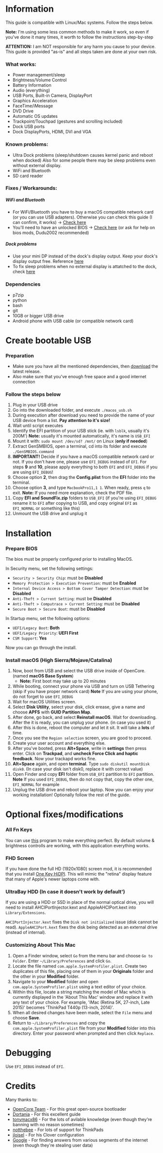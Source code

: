 # Information

This guide is compatible with Linux/Mac systems. Follow the steps below.

**Note:** I'm using some less common methods to make it work, so even if you've done it many times, it worth to follow the instructions step-by-step

**ATTENTION:** I am NOT responsible for any harm you cause to your device. This guide is provided "as-is" and all steps taken are done at your own risk.

### What works:
- Power management/sleep
- Brightness/Volume Control
- Battery Information
- Audio (everything)
- USB Ports, Built-in Camera, DisplayPort
- Graphics Acceleration
- FaceTime/iMessage
- DVD Drive
- Automatic OS updates
- Trackpoint/Touchpad (gestures and scrolling included)
- Dock USB ports
- Dock DisplayPorts, HDMI, DVI and VGA

### Known problems:
- Ultra Dock problems (sleep/shutdown causes kernel panic and reboot when docked) Also for some people there may be sleep problems even without external display.
- WiFi and Bluetooth
- SD card reader

### Fixes / Workarounds:

##### WiFi and Bluetooth
- For WiFi/Bluetooth you have to buy a macOS compatible network card (or you can use USB adapters). Otherwise you can check this guide (I can confirm, it works) -> [Check here](https://notthebe.ee/2019/06/11/airport/)
- You'll need to have an unlocked BIOS -> [Check here](https://notthebe.ee/2020/06/17/Removing-the-Wi-Fi-Whiteslit-on-Haswell-Thinkpads-T440p-W540-T540-etc/) (or ask for help on bios mods, Dudu2002 recommended)

##### Dock problems
- Use your mini DP instead of the dock's display output. Keep your dock's display output free. Reference [here](/../../issues/1#issuecomment-660651049)
- To fix sleep problems when no external display is attatched to the dock, check [here](https://github.com/swanux/t440p/issues/2#issuecomment-667629213)

### Dependencies
* p7zip
* python
* bash
* git
* 10GB or bigger USB drive
* Android phone with USB cable (or compatible network card)

# Create bootable USB

### Preparation
* Make sure you have all the mentioned dependencies, then [download](https://github.com/swanux/t440p/releases) the latest release.
* Also make sure that you've enough free space and a good internet connection

### Follow the steps below
1. Plug in your USB drive
2. Go into the downloaded folder, and execute `./macos_usb.sh`
3. During execution after download you need to provide the name of your USB device from a list. **Pay attention to it's size!**
4. Wait until script executes
5. Identify the EFI partition of your USB stick (ie. with `lsblk`, usually it's 200M') **Note:** usually it's mounted automatically, it's name is `USB_EFI`
6. Mount it with: `sudo mount /dev/sd? /mnt/` on Linux (**only if needed**)
7. Extract GenSMBIOS, open a terminal, cd into its folder and execute `./GenSMBIOS.command`
8. **IMPORTANT!** Decide if you have a macOS compatible network card or not. If you don't have one, please use `EFI_DEBUG` instead of `EFI`. For steps **9** and **10**, please apply everything to both `EFI` and `EFI_DEBUG` if you are using `EFI_DEBUG`!
9. Choose option **2**, then drag the **Config.plist** from the **EFI** folder into the terminal.
10. Choose option **3**, and type `MacbookPro11,1 1`. When ready, press `q` to exit. **Note:** If you need more explanation, check the PDF file.
11. Copy **EFI and SoundFix.zip** folders to `USB_EFI` (if you're using `EFI_DEBUG` rename it to `EFI` after copying to USB, and copy original `EFI` as `EFI_NORMAL` or something like this)
12. Unmount the USB drive and unplug it

# Installation

### Prepare BIOS

The bios must be properly configured prior to installing MacOS.

In Security menu, set the following settings:
* `Security > Security Chip`: must be **Disabled**
* `Memory Protection > Execution Prevention`: must be **Enabled**
* `Internal Device Access > Bottom Cover Tamper Detection`: must be **Disabled**
* `Anti-Theft > Current Setting`: must be **Disabled**
* `Anti-Theft > Computrace > Current Setting`: must be **Disabled**
* `Secure Boot > Secure Boot`: must be **Disabled**

In Startup menu, set the following options:
* `UEFI/Legacy Boot`: **Both**
* `UEFI/Legacy Priority`: **UEFI First**
* `CSM Support`: **Yes**

Now you can go through the install.

### Install macOS (High Sierra/Mojave/Catalina)

1. Now, boot from USB and select the USB drive inside of OpenCore. (named **macOS Base System**)
	- **Note:** First boot may take up to 20 minutes
2. While booting, connect your phone via USB and turn on USB Tethering (skip if you have proper network card) **Note** If you are using your phone, do not forget to use `EFI_DEBUG`
3. Wait for macOS Utilities screen.
4. Select **Disk Utility**, select your disk, click erease, give a name and choose **APFS** with **GUID Partition Map**.
5. After done, go back, and select **Reinstall macOS**. Wait for downloading. After the it is ready, you can unplug your phone. (in case you used it)
6. After this is done, reboot the computer and let it sit. It will take a **lots** of time.
7. Once you see the `Region selection` screen, you are good to proceed.
8. Create your user account and everything else.
9. After you've booted, press **Alt+Space**, write in **settings** then press enter. Click on **Trackpad**, and **uncheck Force Click and haptic feedback**. Now your trackapd works fine.
10. **Alt+Space** again, and open **terminal**. Type `sudo diskutil mountDisk disk0`. (In case your disk isn't disk0, replace it with correct value)
11. Open Finder and copy **EFI** folder from `USB_EFI` partition to `EFI` partition. **Note** If you used `EFI_DEBUG`, then do not copy that, copy the other one, `EFI_NORMAL` for example
12. Unplug the USB drive and reboot your laptop. Now you can enjoy your working installation! Optionally follow the rest of the guide.

<!--# Post-Installation-->

<!--### SD Card Reader-->

<!--0. Install Prefs Editor from [here](https://files.tempel.org/Various/OSX_Prefs_Editor/PrefsEditor.zip)-->
<!--1. Open Finder and Go to S/L/E (System/Library/Extensions) and look for **AppleStorageDriver.kext** and copy this kext to Desktop-->
<!--2. Right Click in AppleStorageDriver.kext located at Desktop and select **Show Package Contents** and navigate to **Contents > Plugins > Then find AppleUSBCardReader.kext**-->
<!--3. Right Click on AppleUSBCardReader.kext and select **Show package Contents**.-->
<!--4. Navigate to **Contents** and you'll find **Info.plist**-->
<!--5. Right Click on Info.plist and open with Xcode or Prefs Editor to edit a file.-->
<!--6. Find **IOKitPersonalities > AppleSDCardReader** and set `Physical Interconnect Location` from `USB` to `External`.-->
<!--7. Find **Apple_Internal_SD_Card_Reader_1_00** and set `Physical Interconnect` from `USB` to `External`. Then convert `idProduct` and `idVenedor` **to** Decimal **from** Hex [here](https://www.binaryhexconverter.com/hex-to-decimal-converter "here").-->
<!--8. Find **Apple_Internal_SD_Card_Reader_2_00** and set `Physical Interconnect Location` from `USB` to `External`. Then set `idProduct` and `idVenedor` to the **same, Decimal** value as in the previous step.-->
<!--9. **Rename** extension of original AppleStorageDriver.kext to **AppleStorageDriver.kext.old**-->
<!--10. **Save** the edited file and copy AppleStorageDriver.kext and paste it into /System/Library/Extensions/.-->
<!--11. Open Terminal and fix permission and rebuild the kernel cache with the following commands :-->
<!--```-->
<!--sudo mount -uw /-->
<!--sudo chmod -R 755 /System/Library/Extensions/-->
<!--sudo chown -R root:wheel /System/Library/Extensions/-->
<!--sudo touch /System/Library/Extensions && sudo touch /Library/Extensions && sudo kextcache -u /-->
<!--```-->
<!--12. Reboot and enjoy working memory card!-->

# Optional fixes/modifications

### All Fn Keys

You can use [this](https://github.com/MSzturc/ThinkpadAssistant/releases) program to make everything perfect. By default volume & brightness controlls are working, with this application everything works.

### FHD Screen

If you have done the full HD (1920x1080) screen mod, it is recommended that you install [One Key HiDPI](https://github.com/xzhih/one-key-hidpi "One Key HiDPI").  This will mimic the "retina" display feature that many of Apple's newer laptops come with.

### UltraBay HDD (In case it doesn't work by default')

If you are using a HDD or SSD in place of the normal optical drive, you will need to install AHCIPortInjector.kext and AppleAHCIPort.kext into `Library/Extensions`.

`AHCIPortInjector.kext` fixes the `Disk not initialized` issue (disk cannot be read). `AppleAHCIPort.kext` fixes the disk being detected as an external drive (instead of internal).

### Customizing About This Mac

1. Open a Finder window, select `Go` from the menu bar and choose `Go to Folder`. Enter `~/Library/Preferences` and click `Go`.
2. Locate the file named `com.apple.SystemProfiler.plist`. Create two duplicates of this file, placing one of them in your **Originals** folder and the other in your **Modified** folder.
3. Navigate to your **Modified** folder and open `com.apple.SystemProfiler.plist` using a text editor of your choice.
4. Within this file, locate a string matching the model of Mac which is currently displayed in the 'About This Mac' window and replace it with any text of your choice. For example, 'iMac (Retina 5K, 27-inch, Late 2015)' becomes 'ThinkPad T440p (13-inch, 2014)'.
5. When all desired changes have been made, select the `File` menu and choose **Save**.
6. Return to `~/Library/Preferences` and copy the `com.apple.SystemProfiler.plist` file from your **Modified** folder into this directory. Enter your password when prompted and then click `Replace`.

# Debugging

Use `EFI_DEBUG` instead of `EFI`.

# Credits

Many thanks to:
* [OpenCore Team](https://github.com/acidanthera/OpenCorePkg) - For this great open-source bootloader
* [Dortania](https://dortania.github.io/OpenCore-Install-Guide/) - For this excellent guide
* [tonymacx86](https://www.tonymacx86.com/) - For the lots of avilable knowledge (even though they're banning with no reason sometimes)
* [notthebee](https://github.com/notthebee) - For lots of support for ThinkPads
* [jloisel](https://github.com/jloisel) - For his Clover configuration
* [Google](https://google.com) - For finding answers from various segments of the internet (even though they're stealing user data)

